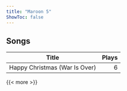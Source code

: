 ```yaml
---
title: "Maroon 5"
ShowToc: false
---
```


## Songs
Title | Plays 
----- | -----: 
Happy Christmas (War Is Over) | 6

{{< more >}}